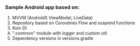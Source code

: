 ### Sample Android app based on:

1. MVVM (AndroidX ViewModel, LiveData)
2. Repository based on Coroutines Flow and suspend functions
3. Koin DI
4. ":common" module with logger and custom util
5. Dependency versions in versions.gradle
